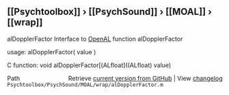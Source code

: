 ## [[Psychtoolbox]] &#8250; [[PsychSound]] &#8250; [[MOAL]] &#8250; [[wrap]]

alDopplerFactor  Interface to [OpenAL](OpenAL) function alDopplerFactor  
  
usage:  alDopplerFactor( value )  
  
C function:  void alDopplerFactor[(ALfloat]((ALfloat) value)  




<div class="code_header" style="text-align:right;">
  <span style="float:left;">Path&nbsp;&nbsp;</span> <span class="counter">Retrieve <a href=
  "https://raw.github.com/Psychtoolbox-3/Psychtoolbox-3/beta/Psychtoolbox/PsychSound/MOAL/wrap/alDopplerFactor.m">current version from GitHub</a> | View <a href=
  "https://github.com/Psychtoolbox-3/Psychtoolbox-3/commits/beta/Psychtoolbox/PsychSound/MOAL/wrap/alDopplerFactor.m">changelog</a></span>
</div>
<div class="code">
  <code>Psychtoolbox/PsychSound/MOAL/wrap/alDopplerFactor.m</code>
</div>

